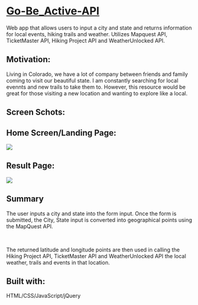 <h1><a href = "https://cssteffen.github.io/Go-Be_Active-API/">
Go-Be_Active-API</a></h1>

<p>Web app that allows users to input a city and state and returns information for local events, hiking trails and weather. Utilizes Mapquest API, TicketMaster API, Hiking Project API and WeatherUnlocked API.</p>

<h2>Motivation:</h2>
<p>Living in Colorado, we have a lot of company between friends and family coming to visit our beautiful state. I am constantly searching for local evennts and new trails to take them to. However, this resource would be great for those visiting a new location and wanting to explore like a local.</p>

<h2>Screen Schots:</h2>

<h2>Home Screen/Landing Page:</h2>
<img src="https://user-images.githubusercontent.com/30050423/62484557-f76d4400-b7a9-11e9-92c7-23efa5be14f4.png">

<h2>Result Page:</h2>
<img src="https://user-images.githubusercontent.com/30050423/62484642-2aafd300-b7aa-11e9-9e47-b8c36b8c6f82.png">

<h2>Summary</h2>
    <p>The user inputs a city and state into the form input.
    Once the form is submitted, the City, State input is converted into geographical points using the MapQuest API.</p><br>
    <p>The returned latitude and longitude points are then used in calling the Hiking Project API, TicketMaster API and WeatherUnlocked API the local weather, trails and events in that location.</p>

<h2>Built with:</h2>
    <p>HTML/CSS/JavaScript/jQuery</p>
